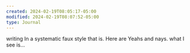```yaml
---
created: 2024-02-19T08:05:17-05:00
modified: 2024-02-19T08:07:52-05:00
type: Journal
---
```


writing In a systematic faux style that is. Here are Yeahs and nays. what I see is...
